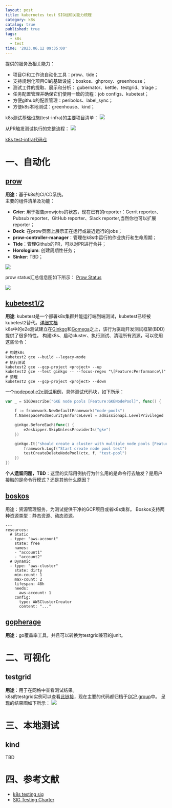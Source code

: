 ```yaml
---
layout: post
title: kubernetes test SIG组相关能力梳理
category: k8s
catalog: true
published: true
tags:
  - k8s
  - test
time: '2023.06.12 09:35:00'
---
```

提供的服务及相关能力：
- 项目CI和工作流自动化工具：prow、tide；
- 支持规划化项目CI的基础设施：boskos、ghproxy、greenhouse；
- 测试工件的提取、展示和分析： gubernator、kettle、testgrid、triage；
- 任务配置管理并确保它们使用一致的流程：job configs、kubetest；
- 方便github的配置管理：peribolos、label_sync；
- 方便k8s本地测试：greenhouse、kind；

k8s测试基础设施(test-infra)的主要项目清单：
![]({{site.baseurl}}/img/2023/Q2/20230612-k8s-test-infra.png)

从PR触发测试执行的完整流程：
![]({{site.baseurl}}/img/2023/Q2/20230612-test-infra工作流.png)

[k8s test-infra代码仓](https://github.com/kubernetes/test-infra)

# 一、自动化
## [prow](https://github.com/kubernetes/test-infra/tree/master/prow)
**用途**：基于k8s的CI/CD系统。  
主要的组件清单及功能：
- **Crier**: 用于报告prowjobs的状态，现在已有的reporter：Gerrit reporter、Pubsub reporter、GitHub reporter、Slack reporter,当然你也可以扩展reporter；
- **Deck**: 在prow页面上展示正在运行或最近运行的jobs；
- **prow-controller-manager**：管理在k8s中运行的作业执行和生命周期；
- **Tide**：管理Github的PR，可以对PR进行合并；
- **Horologium**: 创建周期性任务；
- **Sinker**: TBD；

![]({{site.baseurl}}/img/2023/Q2/20230612-prow-architecture.png)

prow status汇总信息图如下所示：
[Prow Status](https://prow.k8s.io/)

![]({{site.baseurl}}/img/2023/Q2/20230612-prow-status.png)

## [kubetest1/2](https://github.com/kubernetes-sigs/kubetest2)
**用途**: kubetest是一个部署k8s集群并能运行端到端测试，kubetest已经被kubetest2替代。[详细文档](https://github.com/kubernetes/community/blob/master/contributors/devel/sig-testing/e2e-tests.md)  
k8s中的e2e测试建立在[Ginkgo](https://onsi.github.io/ginkgo)和[Gomega](https://onsi.github.io/gomega)之上，该行为驱动开发测试框架(BDD)提供了很多特性。
构建k8s、启动cluster、执行测试、清理所有资源，可以使用这些命令：
```shell
# 构建k8s
kubetest2 gce --build --legacy-mode
# 执行测试
kubetest2 gce --gcp-project <project> --up
kubetest2 gce --test ginkgo -- --focus-regex "\[Feature:Performance\]"
# 清理
kubetest2 gce --gcp-project <project> --down
```
一个[nodepool e2e测试用例](https://github.com/kubernetes/kubernetes/blob/master/test/e2e/cloud/gcp/gke_node_pools.go)，具体测试代码块，如下所示：
```go
var _ = SIGDescribe("GKE node pools [Feature:GKENodePool]", func() {

	f := framework.NewDefaultFramework("node-pools")
	f.NamespacePodSecurityEnforceLevel = admissionapi.LevelPrivileged

	ginkgo.BeforeEach(func() {
		e2eskipper.SkipUnlessProviderIs("gke")
	})

	ginkgo.It("should create a cluster with multiple node pools [Feature:GKENodePool]", func(ctx context.Context) {
		framework.Logf("Start create node pool test")
		testCreateDeleteNodePool(ctx, f, "test-pool")
	})
})
```
**个人遗留问题，TBD**：这里的实际用例执行为什么用的是命令行去触发？是用户接触的是命令行模式？还是其他什么原因？

## [boskos](https://github.com/kubernetes-sigs/boskos)
用途：资源管理服务，为测试提供干净的GCP项目或者k8s集群。
Boskos支持两种资源类型：静态资源、动态资源。
```shell
---
resources:
  # Static
  - type: "aws-account"
    state: free
    names:
    - "account1"
    - "account2"
  # Dynamic
  - type: "aws-cluster"
    state: dirty
    min-count: 1
    max-count: 2
    lifespan: 48h
    needs:
      aws-account: 1
    config:
      type: AWSClusterCreator
      content: "..."
```

## [gopherage](https://github.com/kubernetes/test-infra/tree/master/gopherage)
**用途**：go覆盖率工具，并且可以转换为testgrid兼容的junit。

# 二、可视化
## testgrid
**用途**：用于在网格中查看测试结果。  
k8s的testgrid实例可以查看[此链接](https://testgrid.k8s.io)，现在主要的代码都归档于[GCP group](https://github.com/GoogleCloudPlatform/testgrid)中。
呈现的结果图如下所示：
![]({{site.baseurl}}/img/2023/Q2/20230612-testgrid.png)

# 三、本地测试
## kind
TBD

# 四、参考文献
- [k8s testing sig](https://github.com/kubernetes/community/blob/master/sig-testing/README.md)
- [SIG Testing Charter](https://github.com/kubernetes/community/blob/master/sig-testing/charter.md)